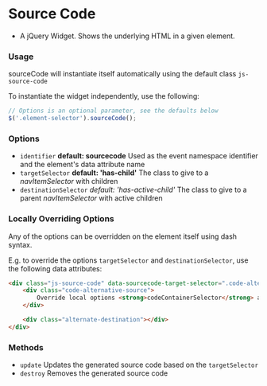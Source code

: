 # Source Code #
- A jQuery Widget. Shows the underlying HTML in a given element.

### Usage ###
sourceCode will instantiate itself automatically using the default class ```js-source-code```

To instantiate the widget independently, use the following:

```js
// Options is an optional parameter, see the defaults below
$('.element-selector').sourceCode();
```


### Options

* `identifier` **default: sourcecode** Used as the event namespace identifier and the element's data attribute name
* `targetSelector` **default: 'has-child'** The class to give to a *navItemSelector* with children
* `destinationSelector` *default: 'has-active-child'* The class to give to a parent *navItemSelector* with active children

### Locally Overriding Options

Any of the options can be overridden on the element itself using dash syntax. 

E.g. to override the options ```targetSelector``` and ```destinationSelector```, use the following data attributes:
 
 ```html
 <div class="js-source-code" data-sourcecode-target-selector=".code-alternative-source" data-sourcecode-destination-selector=".alternate-destination">
     <div class="code-alternative-source">
         Override local options <strong>codeContainerSelector</strong> and <strong>targetSelector</strong>
     </div>

     <div class="alternate-destination"></div>
 </div>
 ```

### Methods ###

* `update` Updates the generated source code based on the ```targetSelector```
* `destroy` Removes the generated source code